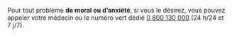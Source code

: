 Pour tout problème **de moral ou d’anxiété**, si vous le désirez, vous pouvez appeler votre médecin ou le numéro vert dédié [0 800 130 000](tel:+33800130000) (24 h/24 et 7 j/7).
